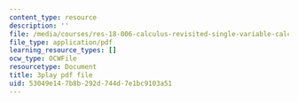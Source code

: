 ```yaml
---
content_type: resource
description: ''
file: /media/courses/res-18-006-calculus-revisited-single-variable-calculus-fall-2010/53049e147b8b292d744d7e1bc9103a51_elputTS7tAA.pdf
file_type: application/pdf
learning_resource_types: []
ocw_type: OCWFile
resourcetype: Document
title: 3play pdf file
uid: 53049e14-7b8b-292d-744d-7e1bc9103a51
---
```

